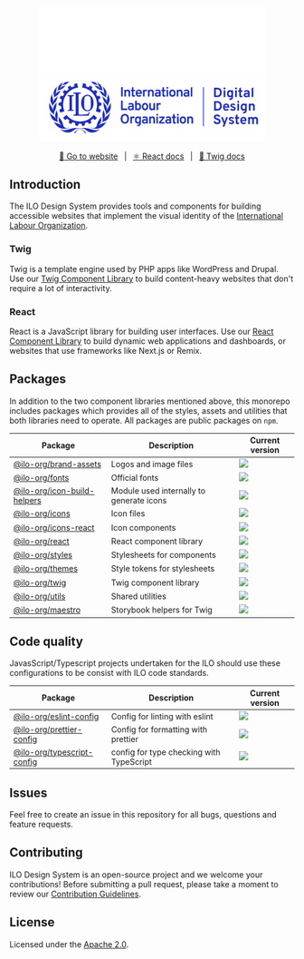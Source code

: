 <p align="center">
<img src="./packages/brand-assets/src/assets/logo_en_dds_horizontal_white.svg#gh-dark-mode-only" width="400"  alt="ILO Digital Design System" />
<img src="./packages/brand-assets/src/assets/logo_en_dds_horizontal_blue.svg#gh-light-mode-only" width="400"  alt="ILO Digital Design System" />
</p>

<p align="center">
  <a href="https://brand.ilo.org/designsystem">🚀 Go to website</a>
  &ensp;|&ensp;
  <a href="https://react.ui.ilo.org">⚛️ React docs</a>
   &ensp;|&ensp;
  <a href="https://twig.ui.ilo.org">🌿 Twig docs</a>
</p>

## Introduction

The ILO Design System provides tools and components for building accessible websites that implement the visual identity of the [International Labour Organization](https://www.ilo.org).

### Twig

Twig is a template engine used by PHP apps like WordPress and Drupal. Use our [Twig Component Library](https://twig.ui.ilo.org) to build content-heavy websites that don't require a lot of interactivity.

### React

React is a JavaScript library for building user interfaces. Use our [React Component Library](https://react.ui.ilo.org) to build dynamic web applications and dashboards, or websites that use frameworks like Next.js or Remix.

## Packages

In addition to the two component libraries mentioned above, this monorepo includes packages which provides all of the styles, assets and utilities that both libraries need to operate. All packages are public packages on `npm`.

| Package                                                                | Description                              | Current version                                                        |
| ---------------------------------------------------------------------- | ---------------------------------------- | ---------------------------------------------------------------------- |
| [@ilo-org/brand-assets](./packages/brand-assets/README.md)             | Logos and image files                    | <img src="https://img.shields.io/npm/v/@ilo-org/brand-assets" />       |
| [@ilo-org/fonts](./packages/fonts/README.md)                           | Official fonts                           | <img src="https://img.shields.io/npm/v/@ilo-org/fonts" />              |
| [@ilo-org/icon-build-helpers](./packages/icon-build-helpers/README.md) | Module used internally to generate icons | <img src="https://img.shields.io/npm/v/@ilo-org/icon-build-helpers" /> |
| [@ilo-org/icons](./packages/icons/README.md)                           | Icon files                               | <img src="https://img.shields.io/npm/v/@ilo-org/icons" />              |
| [@ilo-org/icons-react](./packages/icons-react/README.md)               | Icon components                          | <img src="https://img.shields.io/npm/v/@ilo-org/icons-react" />        |
| [@ilo-org/react](./packages/react/README.md)                           | React component library                  | <img src="https://img.shields.io/npm/v/@ilo-org/react" />              |
| [@ilo-org/styles](./packages/styles/README.md)                         | Stylesheets for components               | <img src="https://img.shields.io/npm/v/@ilo-org/styles" />             |
| [@ilo-org/themes](./packages/themes/README.md)                         | Style tokens for stylesheets             | <img src="https://img.shields.io/npm/v/@ilo-org/themes" />             |
| [@ilo-org/twig](./packages/twig/README.md)                             | Twig component library                   | <img src="https://img.shields.io/npm/v/@ilo-org/twig" />               |
| [@ilo-org/utils](./packages/utils/README.md)                           | Shared utilities                         | <img src="https://img.shields.io/npm/v/@ilo-org/utils" />              |
| [@ilo-org/maestro](./packages/maestro/README.md)                       | Storybook helpers for Twig               | <img src="https://img.shields.io/npm/v/@ilo-org/maestro" /> |

## Code quality

JavasScript/Typescript projects undertaken for the ILO should use these configurations to be consist with ILO code standards.

| Package                                                            | Description                              | Current version                                                       |
| ------------------------------------------------------------------ | ---------------------------------------- | --------------------------------------------------------------------- |
| [@ilo-org/eslint-config](./config/eslint-config/README.md)         | Config for linting with eslint           | <img src="https://img.shields.io/npm/v/@ilo-org/eslint-config" />     |
| [@ilo-org/prettier-config](./config/prettier-config/README.md)     | Config for formatting with prettier      | <img src="https://img.shields.io/npm/v/@ilo-org/prettier-config" />   |
| [@ilo-org/typescript-config](./config/typescript-config/README.md) | config for type checking with TypeScript | <img src="https://img.shields.io/npm/v/@ilo-org/typescript-config" /> |

## Issues

Feel free to create an issue in this repository for all bugs, questions and feature requests.

## Contributing

ILO Design System is an open-source project and we welcome your contributions! Before submitting a pull request, please take a moment to review our [Contribution Guidelines](./contributing.md).

## License

Licensed under the [Apache 2.0](/LICENSE).
